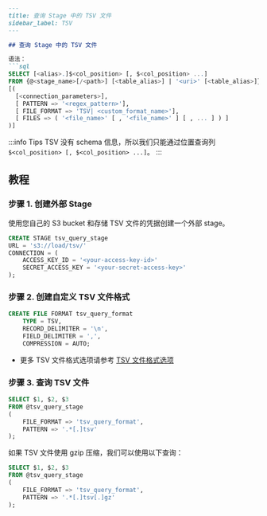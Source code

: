 ```markdown
---
title: 查询 Stage 中的 TSV 文件
sidebar_label: TSV
---

## 查询 Stage 中的 TSV 文件

语法：
```sql
SELECT [<alias>.]$<col_position> [, $<col_position> ...] 
FROM {@<stage_name>[/<path>] [<table_alias>] | '<uri>' [<table_alias>]} 
[( 
  [<connection_parameters>],
  [ PATTERN => '<regex_pattern>'],
  [ FILE_FORMAT => 'TSV| <custom_format_name>'],
  [ FILES => ( '<file_name>' [ , '<file_name>' ] [ , ... ] ) ]
)]
```


:::info Tips
TSV 没有 schema 信息，所以我们只能通过位置查询列 `$<col_position> [, $<col_position> ...]`。
:::

## 教程

### 步骤 1. 创建外部 Stage

使用您自己的 S3 bucket 和存储 TSV 文件的凭据创建一个外部 stage。
```sql
CREATE STAGE tsv_query_stage 
URL = 's3://load/tsv/' 
CONNECTION = (
    ACCESS_KEY_ID = '<your-access-key-id>' 
    SECRET_ACCESS_KEY = '<your-secret-access-key>'
);
```

### 步骤 2. 创建自定义 TSV 文件格式

```sql
CREATE FILE FORMAT tsv_query_format 
    TYPE = TSV,
    RECORD_DELIMITER = '\n',
    FIELD_DELIMITER = ',',
    COMPRESSION = AUTO;
```

- 更多 TSV 文件格式选项请参考 [TSV 文件格式选项](/sql/sql-reference/file-format-options#tsv-options)

### 步骤 3. 查询 TSV 文件

```sql
SELECT $1, $2, $3
FROM @tsv_query_stage
(
    FILE_FORMAT => 'tsv_query_format',
    PATTERN => '.*[.]tsv'
);
```

如果 TSV 文件使用 gzip 压缩，我们可以使用以下查询：

```sql
SELECT $1, $2, $3
FROM @tsv_query_stage
(
    FILE_FORMAT => 'tsv_query_format',
    PATTERN => '.*[.]tsv[.]gz'
);
```
